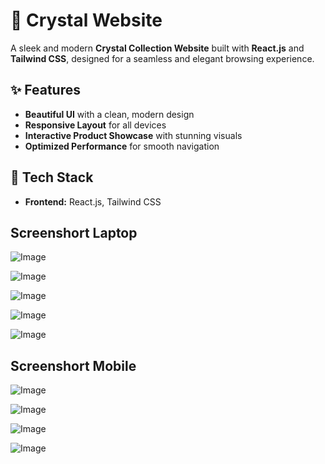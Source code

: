 # 💎 Crystal Website

A sleek and modern **Crystal Collection Website** built with **React.js** and **Tailwind CSS**, designed for a seamless and elegant browsing experience.

## ✨ Features
- **Beautiful UI** with a clean, modern design  
- **Responsive Layout** for all devices  
- **Interactive Product Showcase** with stunning visuals  
- **Optimized Performance** for smooth navigation  

## 🔗 Tech Stack
- **Frontend:** React.js, Tailwind CSS

  
## Screenshort Laptop

  ![Image](https://github.com/user-attachments/assets/67754bcf-e96a-4466-b6a4-1f61500e7ad7)

  ![Image](https://github.com/user-attachments/assets/9657edaf-d5ac-4558-8313-1ad0e7da8a38)

  ![Image](https://github.com/user-attachments/assets/82457d4b-7df9-4bce-943b-8ce0b9f98dd0)

  ![Image](https://github.com/user-attachments/assets/21a0f177-78d8-4601-b4d4-f87e3fda4223)

  ![Image](https://github.com/user-attachments/assets/79a3f23f-1be3-4e7f-b0b7-50ed8062e7c2)


## Screenshort Mobile

![Image](https://github.com/user-attachments/assets/8aad9a7f-4f04-4326-a5d3-1ebe9ed613d4)

![Image](https://github.com/user-attachments/assets/92434dfd-ef46-4001-b4a2-a4f59bd3c14a)

![Image](https://github.com/user-attachments/assets/5b145659-0d18-4590-bd54-72aecb988ff2)

![Image](https://github.com/user-attachments/assets/8449dd0c-2a4d-4937-832f-ae5d975e2ab6)
